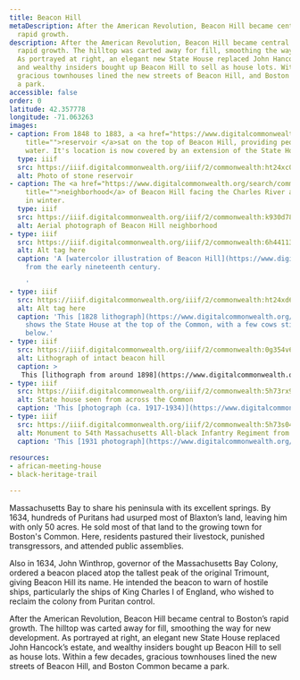 ```yaml
---
title: Beacon Hill
metaDescription: After the American Revolution, Beacon Hill became central to Boston’s
  rapid growth.
description: After the American Revolution, Beacon Hill became central to Boston’s
  rapid growth. The hilltop was carted away for fill, smoothing the way for new development.
  As portrayed at right, an elegant new State House replaced John Hancock’s estate,
  and wealthy insiders bought up Beacon Hill to sell as house lots. Within a few decades,
  gracious townhouses lined the new streets of Beacon Hill, and Boston Common became
  a park.
accessible: false
order: 0
latitude: 42.357778
longitude: -71.063263
images:
- caption: From 1848 to 1883, a <a href="https://www.digitalcommonwealth.org/search/commonwealth:ht24xc082"
    title="">reservoir </a>sat on the top of Beacon Hill, providing people with drinking
    water. It's location is now covered by an extension of the State House.
  type: iiif
  src: https://iiif.digitalcommonwealth.org/iiif/2/commonwealth:ht24xc09b
  alt: Photo of stone reservoir
- caption: The <a href="https://www.digitalcommonwealth.org/search/commonwealth:k930d7885"
    title="">neighborhood</a> of Beacon Hill facing the Charles River and Cambridge
    in winter.
  type: iiif
  src: https://iiif.digitalcommonwealth.org/iiif/2/commonwealth:k930d789f
  alt: Aerial photograph of Beacon Hill neighborhood
- type: iiif
  src: https://iiif.digitalcommonwealth.org/iiif/2/commonwealth:6h441131k
  alt: Alt tag here
  caption: 'A [watercolor illustration of Beacon Hill](https://www.digitalcommonwealth.org/search/commonwealth:6h4411309)
    from the early nineteenth century.

    '
- type: iiif
  src: https://iiif.digitalcommonwealth.org/iiif/2/commonwealth:ht24xd690
  alt: Alt tag here
  caption: 'This [1828 lithograph](https://www.digitalcommonwealth.org/search/commonwealth:ht24xd68q)
    shows the State House at the top of the Common, with a few cows still grazing
    below.'
- type: iiif
  src: https://iiif.digitalcommonwealth.org/iiif/2/commonwealth:0g354v62t
  alt: Lithograph of intact beacon hill
  caption: >
   This [lithograph from around 1898](https://www.digitalcommonwealth.org/search/commonwealth:0g354v61j) shows Beacon Hill before it was cut down.
- type: iiif
  src: https://iiif.digitalcommonwealth.org/iiif/2/commonwealth:5h73rx915
  alt: State house seen from across the Common
  caption: 'This [photograph (ca. 1917-1934)](https://www.digitalcommonwealth.org/search/commonwealth:5h73rx90w) depicts the State house behind the Common and a bustling Tremont St.'
- type: iiif
  src: https://iiif.digitalcommonwealth.org/iiif/2/commonwealth:5h73s041j
  alt: Monument to 54th Massachusetts All-black Infantry Regiment from State House Steps
  caption: 'This [1931 photograph](https://www.digitalcommonwealth.org/search/commonwealth:5h73s0408) depicts the Monument to the 54th Massachusetts All-Black Infantry Regiment as seen from the steps of the State House'
    
resources:
- african-meeting-house
- black-heritage-trail

---
```

Massachusetts Bay to share his peninsula with its excellent springs. By 1634, hundreds of Puritans had usurped most of Blaxton’s land, leaving him with only 50 acres. He sold most of that land to the growing town for Boston's Common. Here, residents pastured their livestock, punished transgressors, and attended public assemblies.

Also in 1634, John Winthrop, governor of the Massachusetts Bay Colony, ordered a beacon placed atop the tallest peak of the original Trimount, giving Beacon Hill its name. He intended the beacon to warn of hostile ships, particularly the ships of King Charles I of England, who wished to reclaim the colony from Puritan control.

After the American Revolution, Beacon Hill became central to Boston’s rapid growth. The hilltop was carted away for fill, smoothing the way for new development. As portrayed at right, an elegant new State House replaced John Hancock’s estate, and wealthy insiders bought up Beacon Hill to sell as house lots. Within a few decades, gracious townhouses lined the new streets of Beacon Hill, and Boston Common became a park.